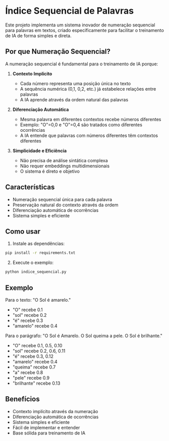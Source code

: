 # Índice Sequencial de Palavras

Este projeto implementa um sistema inovador de numeração sequencial para palavras em textos, criado especificamente para facilitar o treinamento de IA de forma simples e direta.

## Por que Numeração Sequencial?

A numeração sequencial é fundamental para o treinamento de IA porque:

1. **Contexto Implícito**
   - Cada número representa uma posição única no texto
   - A sequência numérica (0,1, 0,2, etc.) já estabelece relações entre palavras
   - A IA aprende através da ordem natural das palavras

2. **Diferenciação Automática**
   - Mesma palavra em diferentes contextos recebe números diferentes
   - Exemplo: "O"=0,0 e "O"=0,4 são tratados como diferentes ocorrências
   - A IA entende que palavras com números diferentes têm contextos diferentes

3. **Simplicidade e Eficiência**
   - Não precisa de análise sintática complexa
   - Não requer embeddings multidimensionais
   - O sistema é direto e objetivo

## Características

- Numeração sequencial única para cada palavra
- Preservação natural do contexto através da ordem
- Diferenciação automática de ocorrências
- Sistema simples e eficiente

## Como usar

1. Instale as dependências:
```bash
pip install -r requirements.txt
```

2. Execute o exemplo:
```bash
python indice_sequencial.py
```

## Exemplo

Para o texto: "O Sol é amarelo."
- "O" recebe 0.1
- "sol" recebe 0.2
- "é" recebe 0.3
- "amarelo" recebe 0.4

Para o parágrafo: "O Sol é Amarelo. O Sol queima a pele. O Sol é brilhante."
- "O" recebe 0.1, 0.5, 0.10
- "sol" recebe 0.2, 0.6, 0.11
- "é" recebe 0.3, 0.12
- "amarelo" recebe 0.4
- "queima" recebe 0.7
- "a" recebe 0.8
- "pele" recebe 0.9
- "brilhante" recebe 0.13

## Benefícios

- Contexto implícito através da numeração
- Diferenciação automática de ocorrências
- Sistema simples e eficiente
- Fácil de implementar e entender
- Base sólida para treinamento de IA
